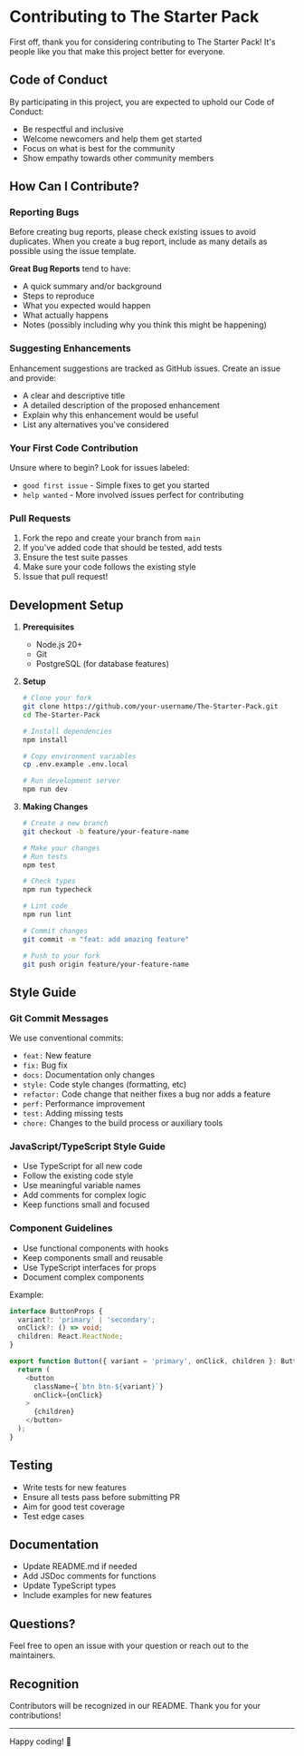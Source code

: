 # Contributing to The Starter Pack

First off, thank you for considering contributing to The Starter Pack! It's people like you that make this project better for everyone.

## Code of Conduct

By participating in this project, you are expected to uphold our Code of Conduct:
- Be respectful and inclusive
- Welcome newcomers and help them get started
- Focus on what is best for the community
- Show empathy towards other community members

## How Can I Contribute?

### Reporting Bugs

Before creating bug reports, please check existing issues to avoid duplicates. When you create a bug report, include as many details as possible using the issue template.

**Great Bug Reports** tend to have:
- A quick summary and/or background
- Steps to reproduce
- What you expected would happen
- What actually happens
- Notes (possibly including why you think this might be happening)

### Suggesting Enhancements

Enhancement suggestions are tracked as GitHub issues. Create an issue and provide:
- A clear and descriptive title
- A detailed description of the proposed enhancement
- Explain why this enhancement would be useful
- List any alternatives you've considered

### Your First Code Contribution

Unsure where to begin? Look for issues labeled:
- `good first issue` - Simple fixes to get you started
- `help wanted` - More involved issues perfect for contributing

### Pull Requests

1. Fork the repo and create your branch from `main`
2. If you've added code that should be tested, add tests
3. Ensure the test suite passes
4. Make sure your code follows the existing style
5. Issue that pull request!

## Development Setup

1. **Prerequisites**
   - Node.js 20+
   - Git
   - PostgreSQL (for database features)

2. **Setup**
   ```bash
   # Clone your fork
   git clone https://github.com/your-username/The-Starter-Pack.git
   cd The-Starter-Pack

   # Install dependencies
   npm install

   # Copy environment variables
   cp .env.example .env.local

   # Run development server
   npm run dev
   ```

3. **Making Changes**
   ```bash
   # Create a new branch
   git checkout -b feature/your-feature-name

   # Make your changes
   # Run tests
   npm test

   # Check types
   npm run typecheck

   # Lint code
   npm run lint

   # Commit changes
   git commit -m "feat: add amazing feature"

   # Push to your fork
   git push origin feature/your-feature-name
   ```

## Style Guide

### Git Commit Messages

We use conventional commits:
- `feat:` New feature
- `fix:` Bug fix
- `docs:` Documentation only changes
- `style:` Code style changes (formatting, etc)
- `refactor:` Code change that neither fixes a bug nor adds a feature
- `perf:` Performance improvement
- `test:` Adding missing tests
- `chore:` Changes to the build process or auxiliary tools

### JavaScript/TypeScript Style Guide

- Use TypeScript for all new code
- Follow the existing code style
- Use meaningful variable names
- Add comments for complex logic
- Keep functions small and focused

### Component Guidelines

- Use functional components with hooks
- Keep components small and reusable
- Use TypeScript interfaces for props
- Document complex components

Example:
```typescript
interface ButtonProps {
  variant?: 'primary' | 'secondary';
  onClick?: () => void;
  children: React.ReactNode;
}

export function Button({ variant = 'primary', onClick, children }: ButtonProps) {
  return (
    <button
      className={`btn btn-${variant}`}
      onClick={onClick}
    >
      {children}
    </button>
  );
}
```

## Testing

- Write tests for new features
- Ensure all tests pass before submitting PR
- Aim for good test coverage
- Test edge cases

## Documentation

- Update README.md if needed
- Add JSDoc comments for functions
- Update TypeScript types
- Include examples for new features

## Questions?

Feel free to open an issue with your question or reach out to the maintainers.

## Recognition

Contributors will be recognized in our README. Thank you for your contributions!

---

Happy coding! 🚀